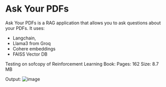 # Ask Your PDFs

Ask Your PDFs is a RAG application that allows you to ask questions about your PDFs. 
It uses:
- Langchain,
- Llama3 from Groq
- Cohere embeddings
- FAISS Vector DB

Testing on sofcopy of Reinforcement Learning Book:
Pages: 162
Size: 8.7 MB

Output:
![image](https://github.com/Shreyassatre/Llama3-RAGApp-Ask-PDFs/assets/61698348/788a00f4-34be-45b9-8e02-8e034c21c8f4)

